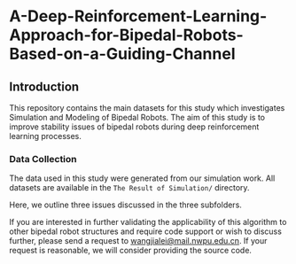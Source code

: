 # A-Deep-Reinforcement-Learning-Approach-for-Bipedal-Robots-Based-on-a-Guiding-Channel

## Introduction

This repository contains the main datasets for this study  which investigates Simulation and Modeling of Bipedal Robots. The aim of this study is to improve stability issues of bipedal robots during deep reinforcement learning processes.

### Data Collection

The data used in this study were generated from our simulation work. All datasets are available in the `The Result of Simulation/` directory.

Here, we outline three issues discussed in the three subfolders.

 If you are interested in further validating the applicability of this algorithm to other bipedal robot structures and require code support or wish to discuss further, please send a request to wangjialei@mail.nwpu.edu.cn. If your request is reasonable, we will consider providing the source code.

